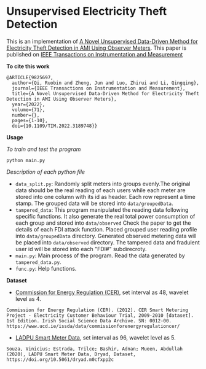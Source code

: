 # Unsupervised Electricity Theft Detection
This is an implementation of [A Novel Unsupervised Data-Driven Method for Electricity Theft Detection in AMI Using Observer Meters](https://ieeexplore.ieee.org/abstract/document/9825697). This paper is published on [IEEE Transactions on Instrumentation and Measurement](https://ieeexplore.ieee.org/xpl/RecentIssue.jsp?punumber=19)

**To cite this work**
```
@ARTICLE{9825697,
  author={Qi, Ruobin and Zheng, Jun and Luo, Zhirui and Li, Qingqing},
  journal={IEEE Transactions on Instrumentation and Measurement}, 
  title={A Novel Unsupervised Data-Driven Method for Electricity Theft Detection in AMI Using Observer Meters}, 
  year={2022},
  volume={71},
  number={},
  pages={1-10},
  doi={10.1109/TIM.2022.3189748}}
```

**Usage**

*To train and test the program*
```
python main.py
```

*Description of each python file*

- `data_split.py`: Randomly split meters into groups evenly.The original data should be the real reading of each users while each meter are stored into one column with its id as header. Each row represent a time stamp. The grouped data will be stored into `data/groupedData`.
- `tampered_data`: This program manipulated the reading data following specific functions. It also generate the real total power consumption of each group and stored into `data/observed` Check the paper to get the details of each FDI attack function. Placed grouped user reading profile into `data/groupedData` directory. Generated observed metering data will be placed into `data/observed` directory. The tampered data and fradulent user id will be stored into each "FDI#" subdirecroty.
- `main.py`: Main process of the program. Read the data generated by `tampered_data.py`.
- `func.py`: Help functions.

**Dataset**

- [Commission for Energy Regulation (CER)](https://www.ucd.ie/issda/data/commissionforenergyregulationcer/), set interval as 48, wavelet level as 4.
```
Commission for Energy Regulation (CER). (2012). CER Smart Metering Project - Electricity Customer Behaviour Trial, 2009-2010 [dataset]. 1st Edition. Irish Social Science Data Archive. SN: 0012-00. https://www.ucd.ie/issda/data/commissionforenergyregulationcer/
```
- [LADPU Smart Meter Data](https://datadryad.org/stash/dataset/doi:10.5061/dryad.m0cfxpp2c), set interval as 96, wavelet level as 5.
```
Souza, Vinicius; Estrada, Trilce; Bashir, Adnan; Mueen, Abdullah (2020), LADPU Smart Meter Data, Dryad, Dataset, https://doi.org/10.5061/dryad.m0cfxpp2c
```